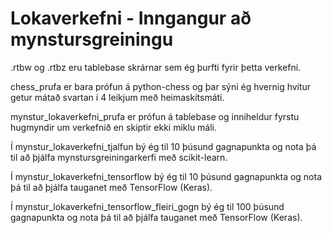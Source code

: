 # Lokaverkefni - Inngangur að mynstursgreiningu
.rtbw og .rtbz eru tablebase skrárnar sem ég þurfti fyrir þetta verkefni.

chess_prufa er bara prófun á python-chess og þar sýni ég hvernig hvítur getur mátað svartan í 4 leikjum með heimaskítsmáti.

mynstur_lokaverkefni_prufa er prófun á tablebase og inniheldur fyrstu hugmyndir um verkefnið en skiptir ekki miklu máli.

Í mynstur_lokaverkefni_tjalfun bý ég til 10 þúsund gagnapunkta og nota þá til að þjálfa mynstursgreiningarkerfi með scikit-learn.

Í mynstur_lokaverkefni_tensorflow bý ég til 10 þúsund gagnapunkta og nota þá til að þjálfa tauganet með TensorFlow (Keras).

Í mynstur_lokaverkefni_tensorflow_fleiri_gogn bý ég til 100 þúsund gagnapunkta og nota þá til að þjálfa tauganet með TensorFlow (Keras).
